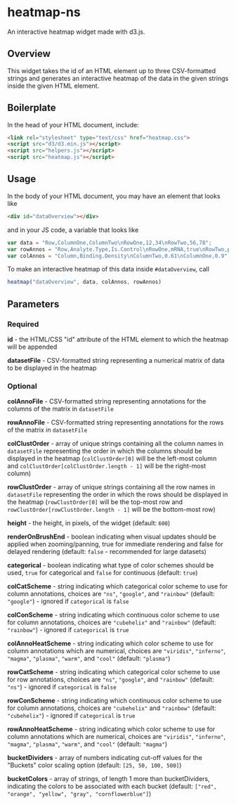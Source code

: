 # heatmap-ns
An interactive heatmap widget made with d3.js.

## Overview
This widget takes the id of an HTML element up to three CSV-formatted strings and generates an
interactive heatmap of the data in the given strings inside the given HTML element.

## Boilerplate
In the head of your HTML document, include:
```html
<link rel="stylesheet" type="text/css" href="heatmap.css">
<script src="d3/d3.min.js"></script>
<script src="helpers.js"></script>
<script src="heatmap.js"></script>
```

## Usage
In the body of your HTML document, you may have an element that looks like
```html
<div id="dataOverview"></div>
```
and in your JS code, a variable that looks like
```js
var data = "Row,ColumnOne,ColumnTwo\nRowOne,12,34\nRowTwo,56,78";
var rowAnnos = "Row,Analyte.Type,Is.Control\nRowOne,mRNA,true\nRowTwo,protein,false";
var colAnnos = "Column,Binding.Density\nColumnTwo,0.61\nColumnOne,0.9";
```
To make an interactive heatmap of this data inside `#dataOverview`, call
```js
heatmap("dataOverview", data, colAnnos, rowAnnos)
```

## Parameters

### Required
<b>id</b> - the HTML/CSS "id" attribute of the HTML element to which the heatmap will be appended

<b>datasetFile</b> - CSV-formatted string representing a numerical matrix of data to be displayed in the heatmap

### Optional
<b>colAnnoFile</b> - CSV-formatted string representing annotations for the columns of the matrix in `datasetFile`

<b>rowAnnoFile</b> - CSV-formatted string representing annotations for the rows of the matrix in `datasetFile`

<b>colClustOrder</b> - array of unique strings containing all the column names in `datasetFile` representing the order in which the columns should be displayed in the heatmap (`colClustOrder[0]` will be the left-most column and `colClustOrder[colClustOrder.length - 1]` will be the right-most column)

<b>rowClustOrder</b> - array of unique strings containing all the row names in `datasetFile` representing the order in which the rows should be displayed in the heatmap (`rowClustOrder[0]` will be the top-most row and `rowClustOrder[rowClustOrder.length - 1]` will be the bottom-most row)

<b>height</b> - the height, in pixels, of the widget (default: `600`)

<b>renderOnBrushEnd</b> - boolean indicating when visual updates should be applied when zooming/panning, true for immediate rendering and false for delayed rendering (default: `false` - recommended for large datasets)

<b>categorical</b> - boolean indicating what type of color schemes should be used, `true` for categorical and `false` for continuous (default: `true`)

<b>colCatScheme</b> - string indicating which categorical color scheme to use for column annotations, choices are `"ns"`, `"google"`, and `"rainbow"` (default: `"google"`) - ignored if `categorical` is `false`

<b>colConScheme</b> - string indicating which continuous color scheme to use for column annotations, choices are `"cubehelix"` and `"rainbow"` (default: `"rainbow"`) - ignored if `categorical` is `true`

<b>colAnnoHeatScheme</b> - string indicating which color scheme to use for column annotations which are numerical, choices are `"viridis"`, `"inferno"`, `"magma"`, `"plasma"`, `"warm"`, and `"cool"` (default: `"plasma"`)

<b>rowCatScheme</b> - string indicating which categorical color scheme to use for row annotations, choices are `"ns"`, `"google"`, and `"rainbow"` (default: `"ns"`) - ignored if `categorical` is `false`

<b>rowConScheme</b> - string indicating which continuous color scheme to use for column annotations, choices are `"cubehelix"` and `"rainbow"` (default: `"cubehelix"`) - ignored if `categorical` is `true`

<b>rowAnnoHeatScheme</b> - string indicating which color scheme to use for column annotations which are numerical, choices are `"viridis"`, `"inferno"`, `"magma"`, `"plasma"`, `"warm"`, and `"cool"` (default: `"magma"`)

<b>bucketDividers</b> - array of numbers indicating cut-off values for the "Buckets" color scaling option (default: `[25, 50, 100, 500]`)

<b>bucketColors</b> - array of strings, of length 1 more than bucketDividers, indicating the colors to be associated with each bucket (default: `["red", "orange", "yellow", "gray", "cornflowerblue"]`)
